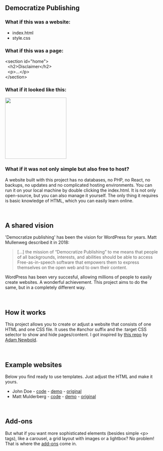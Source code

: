 ## Democratize Publishing

### What if this was a website:

- index.html
- style.css

### What if this was a page:

&lt;section id="home"&gt;  
&nbsp;&nbsp;&lt;h2&gt;Disclaimer&lt;/h2&gt;  
&nbsp;&nbsp;&lt;p&gt;...&lt;/p&gt;  
&lt;/section&gt;

### What if it looked like this:

<a href="https://jhvanderschee.github.io/democratizepublishing/matt-mullenweg/"><img src="https://jhvanderschee.github.io/democratizepublishing/matt-mullenweg/images/screenshot.png" style="width: 200px;" /></a>

### What if it was not only simple but also free to host?

A website built with this project has no databases, no PHP, no React, no backups, no updates and no complicated hosting environments. You can run it on your local machine by double clicking the index.html. It is not only open-source, but you can also manage it yourself. The only thing it requires is basic knowledge of HTML, which you can easily learn online.

&nbsp;

## A shared vision

'Democratize publishing' has been the vision for WordPress for years. Matt Mullenweg described it in 2018:

> [...] the mission of “Democratize Publishing” to me means that people of all backgrounds, interests, and abilities should be able to access Free-as-in-speech software that empowers them to express themselves on the open web and to own their content.

WordPress has been very succesful, allowing millions of people to easily create websites. A wonderful achievement. This project aims to do the same, but in a completely different way. 

&nbsp;

## How it works

This project allows you to create or adjust a website that consists of one HTML and one CSS file. It uses the #anchor suffix and the :target CSS selector to show and hide pages/content. I got inspired by [this repo](https://github.com/cadars/john-doe) by [Adam Newbold](https://www.linkedin.com/in/neatnik/). 

&nbsp;

## Example websites

Below you find ready to use templates. Just adjust the HTML and make it yours.

- John Doe - [code](demo/) - [demo](https://jhvanderschee.github.io/democratizepublishing/demo/) - [original](https://john-doe.neocities.org/)
- Matt Mulderberg - [code](matt-mullenweg/) - [demo](https://jhvanderschee.github.io/democratizepublishing/matt-mullenweg/) - [original](https://ma.tt/)

&nbsp; 

## Add-ons

But what if you want more sophisticated elements (besides simple &lt;p&gt; tags), like a carousel, a grid layout with images or a lightbox? No problem! That is where the [add-ons](add-ons/) come in.
